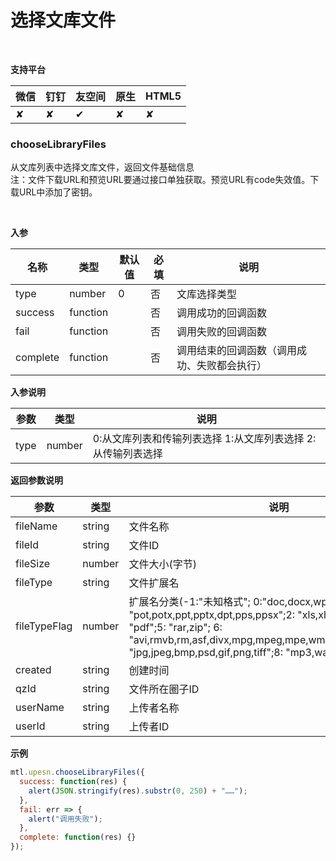 # 选择文库文件

<br>

**支持平台**

| **微信** | **钉钉** | **友空间** | **原生** | **HTML5** |
| :--- | :--- | :--- | :--- | :--- |
| ✘ | ✘ | ✔︎ | ✘ | ✘ |

<a name="MTL_upesnChooseLibraryFiles" class="anchor"></a>
### chooseLibraryFiles
从文库列表中选择文库文件，返回文件基础信息<br />注：文件下载URL和预览URL要通过接口单独获取。预览URL有code失效值。下载URL中添加了密钥。

<br>

**入参**

| 名称 | 类型 | 默认值 | 必填 | 说明 |
| --- | --- | --- | --- | --- |
| type | number | 0 | 否 | 文库选择类型 |
| success | function |  | 否 | 调用成功的回调函数 |
| fail | function |  | 否 | 调用失败的回调函数 |
| complete | function |  | 否 | 调用结束的回调函数（调用成功、失败都会执行） |

**入参说明**

| 参数 | 类型 | 说明 |
| --- | --- | --- |
| type | number | 0:从文库列表和传输列表选择 1:从文库列表选择 2:从传输列表选择 |


**返回参数说明**

| 参数 | 类型 | 说明 |
| --- | --- | --- |
| fileName | string | 文件名称 |
| fileId | string | 文件ID |
| fileSize | number | 文件大小(字节) |
| fileType | string | 文件扩展名 |
| fileTypeFlag | number | 扩展名分类(-1:"未知格式"; 0:"doc,docx,wps,dps,wpt";1: "pot,potx,ppt,pptx,dpt,pps,ppsx";2: "xls,xlsx";3: "txt";4: "pdf";5: "rar,zip"; 6: "avi,rmvb,rm,asf,divx,mpg,mpeg,mpe,wmv,mp4,mkv,vob,flv";7: "jpg,jpeg,bmp,psd,gif,png,tiff";8: "mp3,wav") |
| created | string | 创建时间 |
| qzId | string | 文件所在圈子ID |
| userName | string | 上传者名称 |
| userId | string | 上传者ID |



**示例**
```javascript
mtl.upesn.chooseLibraryFiles({
  success: function(res) {
    alert(JSON.stringify(res).substr(0, 250) + "……");
  },
  fail: err => {
    alert("调用失败");
  },
  complete: function(res) {}
});
```

